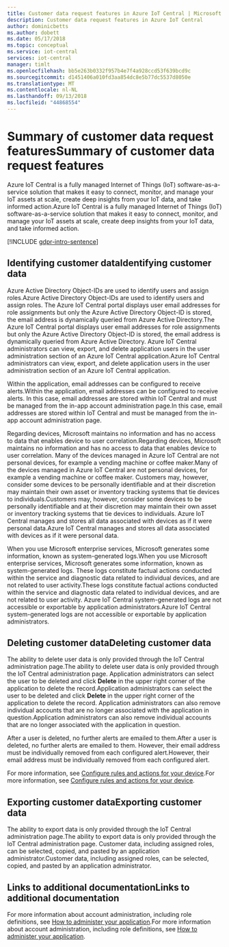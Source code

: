 ```yaml
---
title: Customer data request features in Azure IoT Central | Microsoft Docs
description: Customer data request features in Azure IoT Central
author: dominicbetts
ms.author: dobett
ms.date: 05/17/2018
ms.topic: conceptual
ms.service: iot-central
services: iot-central
manager: timlt
ms.openlocfilehash: bb5e263b0332f957b4e7f4a928ccd53f639bcd9c
ms.sourcegitcommit: d1451406a010fd3aa854dc8e5b77dc5537d8050e
ms.translationtype: MT
ms.contentlocale: nl-NL
ms.lasthandoff: 09/13/2018
ms.locfileid: "44868554"
---
```

# <a name="summary-of-customer-data-request-features"></a><span data-ttu-id="aaa61-103">Summary of customer data request features</span><span class="sxs-lookup"><span data-stu-id="aaa61-103">Summary of customer data request features</span></span>

<span data-ttu-id="aaa61-104">Azure IoT Central is a fully managed Internet of Things (IoT) software-as-a-service solution that makes it easy to connect, monitor, and manage your IoT assets at scale, create deep insights from your IoT data, and take informed action.</span><span class="sxs-lookup"><span data-stu-id="aaa61-104">Azure IoT Central is a fully managed Internet of Things (IoT) software-as-a-service solution that makes it easy to connect, monitor, and manage your IoT assets at scale, create deep insights from your IoT data, and take informed action.</span></span>

[!INCLUDE [gdpr-intro-sentence](../../includes/gdpr-intro-sentence.md)]

## <a name="identifying-customer-data"></a><span data-ttu-id="aaa61-105">Identifying customer data</span><span class="sxs-lookup"><span data-stu-id="aaa61-105">Identifying customer data</span></span>

<span data-ttu-id="aaa61-106">Azure Active Directory Object-IDs are used to identify users and assign roles.</span><span class="sxs-lookup"><span data-stu-id="aaa61-106">Azure Active Directory Object-IDs are used to identify users and assign roles.</span></span> <span data-ttu-id="aaa61-107">The Azure IoT Central portal displays user email addresses for role assignments but only the Azure Active Directory Object-ID is stored, the email address is dynamically queried from Azure Active Directory.</span><span class="sxs-lookup"><span data-stu-id="aaa61-107">The Azure IoT Central portal displays user email addresses for role assignments but only the Azure Active Directory Object-ID is stored, the email address is dynamically queried from Azure Active Directory.</span></span> <span data-ttu-id="aaa61-108">Azure IoT Central administrators can view, export, and delete application users in the user administration section of an Azure IoT Central application.</span><span class="sxs-lookup"><span data-stu-id="aaa61-108">Azure IoT Central administrators can view, export, and delete application users in the user administration section of an Azure IoT Central application.</span></span>

<span data-ttu-id="aaa61-109">Within the application, email addresses can be configured to receive alerts.</span><span class="sxs-lookup"><span data-stu-id="aaa61-109">Within the application, email addresses can be configured to receive alerts.</span></span> <span data-ttu-id="aaa61-110">In this case, email addresses are stored within IoT Central and must be managed from the in-app account administration page.</span><span class="sxs-lookup"><span data-stu-id="aaa61-110">In this case, email addresses are stored within IoT Central and must be managed from the in-app account administration page.</span></span>

<span data-ttu-id="aaa61-111">Regarding devices, Microsoft maintains no information and has no access to data that enables  device to user correlation.</span><span class="sxs-lookup"><span data-stu-id="aaa61-111">Regarding devices, Microsoft maintains no information and has no access to data that enables  device to user correlation.</span></span> <span data-ttu-id="aaa61-112">Many of the devices managed in Azure IoT Central are not personal devices, for example a vending machine or coffee maker.</span><span class="sxs-lookup"><span data-stu-id="aaa61-112">Many of the devices managed in Azure IoT Central are not personal devices, for example a vending machine or coffee maker.</span></span> <span data-ttu-id="aaa61-113">Customers may, however, consider some devices to be personally identifiable and at their discretion may maintain their own asset or inventory tracking systems that tie devices to individuals.</span><span class="sxs-lookup"><span data-stu-id="aaa61-113">Customers may, however, consider some devices to be personally identifiable and at their discretion may maintain their own asset or inventory tracking systems that tie devices to individuals.</span></span> <span data-ttu-id="aaa61-114">Azure IoT Central manages and stores all data associated with devices as if it were personal data.</span><span class="sxs-lookup"><span data-stu-id="aaa61-114">Azure IoT Central manages and stores all data associated with devices as if it were personal data.</span></span>

<span data-ttu-id="aaa61-115">When you use Microsoft enterprise services, Microsoft generates some information, known as system-generated logs.</span><span class="sxs-lookup"><span data-stu-id="aaa61-115">When you use Microsoft enterprise services, Microsoft generates some information, known as system-generated logs.</span></span> <span data-ttu-id="aaa61-116">These logs constitute factual actions conducted within the service and diagnostic data related to individual devices, and are not related to user activity.</span><span class="sxs-lookup"><span data-stu-id="aaa61-116">These logs constitute factual actions conducted within the service and diagnostic data related to individual devices, and are not related to user activity.</span></span> <span data-ttu-id="aaa61-117">Azure IoT Central system-generated logs are not accessible or exportable by application administrators.</span><span class="sxs-lookup"><span data-stu-id="aaa61-117">Azure IoT Central system-generated logs are not accessible or exportable by application administrators.</span></span>

## <a name="deleting-customer-data"></a><span data-ttu-id="aaa61-118">Deleting customer data</span><span class="sxs-lookup"><span data-stu-id="aaa61-118">Deleting customer data</span></span>

<span data-ttu-id="aaa61-119">The ability to delete user data is only provided through the IoT Central administration page.</span><span class="sxs-lookup"><span data-stu-id="aaa61-119">The ability to delete user data is only provided through the IoT Central administration page.</span></span> <span data-ttu-id="aaa61-120">Application administrators can select the user to be deleted and click **Delete** in the upper right corner of the application to delete the record.</span><span class="sxs-lookup"><span data-stu-id="aaa61-120">Application administrators can select the user to be deleted and click **Delete** in the upper right corner of the application to delete the record.</span></span> <span data-ttu-id="aaa61-121">Application administrators can also remove individual accounts that are no longer associated with the application in question.</span><span class="sxs-lookup"><span data-stu-id="aaa61-121">Application administrators can also remove individual accounts that are no longer associated with the application in question.</span></span>

<span data-ttu-id="aaa61-122">After a user is deleted, no further alerts are emailed to them.</span><span class="sxs-lookup"><span data-stu-id="aaa61-122">After a user is deleted, no further alerts are emailed to them.</span></span> <span data-ttu-id="aaa61-123">However, their email address must be individually removed from each configured alert.</span><span class="sxs-lookup"><span data-stu-id="aaa61-123">However, their email address must be individually removed from each configured alert.</span></span>

<span data-ttu-id="aaa61-124">For more information, see [Configure rules and actions for your device](tutorial-configure-rules.md).</span><span class="sxs-lookup"><span data-stu-id="aaa61-124">For more information, see [Configure rules and actions for your device](tutorial-configure-rules.md).</span></span>

## <a name="exporting-customer-data"></a><span data-ttu-id="aaa61-125">Exporting customer data</span><span class="sxs-lookup"><span data-stu-id="aaa61-125">Exporting customer data</span></span>

<span data-ttu-id="aaa61-126">The ability to export data is only provided through the IoT Central administration page.</span><span class="sxs-lookup"><span data-stu-id="aaa61-126">The ability to export data is only provided through the IoT Central administration page.</span></span> <span data-ttu-id="aaa61-127">Customer data, including assigned roles, can be selected, copied, and pasted by an application administrator.</span><span class="sxs-lookup"><span data-stu-id="aaa61-127">Customer data, including assigned roles, can be selected, copied, and pasted by an application administrator.</span></span>

## <a name="links-to-additional-documentation"></a><span data-ttu-id="aaa61-128">Links to additional documentation</span><span class="sxs-lookup"><span data-stu-id="aaa61-128">Links to additional documentation</span></span>

<span data-ttu-id="aaa61-129">For more information about account administration, including role definitions, see [How to administer your application](howto-administer.md).</span><span class="sxs-lookup"><span data-stu-id="aaa61-129">For more information about account administration, including role definitions, see [How to administer your application](howto-administer.md).</span></span>
